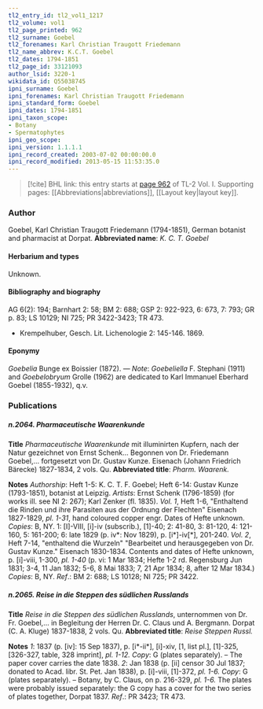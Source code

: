 ```yaml
---
tl2_entry_id: tl2_vol1_1217
tl2_volume: vol1
tl2_page_printed: 962
tl2_surname: Goebel
tl2_forenames: Karl Christian Traugott Friedemann
tl2_name_abbrev: K.C.T. Goebel
tl2_dates: 1794-1851
tl2_page_id: 33121093
author_lsid: 3220-1
wikidata_id: Q55038745
ipni_surname: Goebel
ipni_forenames: Karl Christian Traugott Friedemann
ipni_standard_form: Goebel
ipni_dates: 1794-1851
ipni_taxon_scope: 
- Botany
- Spermatophytes
ipni_geo_scope: 
ipni_version: 1.1.1.1
ipni_record_created: 2003-07-02 00:00:00.0
ipni_record_modified: 2013-05-15 11:53:35.0
---
```



> [!cite] BHL link: this entry starts at [page 962](https://www.biodiversitylibrary.org/page/33121093) of TL-2 Vol. I.
> Supporting pages: [[Abbreviations|abbreviations]], [[Layout key|layout key]].

### Author

Goebel, Karl Christian Traugott Friedemann (1794-1851), German botanist and pharmacist at Dorpat. 
**Abbreviated name**: *K. C. T. Goebel*

#### Herbarium and types

Unknown.

#### Bibliography and biography

AG 6(2): 194; Barnhart 2: 58; BM 2: 688; GSP 2: 922-923, 6: 673, 7: 793; GR p. 83; LS 10129; NI 725; PR 3422-3423; TR 473.
- Krempelhuber, Gesch. Lit. Lichenologie 2: 145-146. 1869.

#### Eponymy

*Goebelia* Bunge ex Boissier (1872). — *Note*: *Goebeliella* F. Stephani (1911) and *Goebelobryum* Grolle (1962) are dedicated to Karl Immanuel Eberhard Goebel (1855-1932), q.v.

### Publications

##### n.2064. Pharmaceutische Waarenkunde

**Title**
*Pharmaceutische Waarenkunde* mit illuminirten Kupfern, nach der Natur gezeichnet von Ernst Schenk... Begonnen von Dr. Friedemann Goebel,... fortgesetzt von Dr. Gustav Kunze. Eisenach (Johann Friedrich Bärecke) 1827-1834, 2 vols. Qu.
**Abbreviated title**: *Pharm. Waarenk.*

**Notes**
*Authorship*: Heft 1-5: K. C. T. F. Goebel; Heft 6-14: Gustav Kunze (1793-1851), botanist at Leipzig.
*Artists*: Ernst Schenk (1796-1859) (for works ill. see NI 2: 267); Karl Zenker (fl. 1835).
*Vol. 1*, Heft 1-6, "Enthaltend die Rinden und ihre Parasiten aus der Ordnung der Flechten" Eisenach 1827-1829, *pl. 1-31*, hand coloured copper engr. Dates of Hefte unknown. *Copies*: B, NY.
1: \[I\]-VIII, \[i\]-iv (subscrib.), \[1\]-40; 2: 41-80, 3: 81-120, 4: 121-160, 5: 161-200; 6: late 1829 (p. iv\*: Nov 1829), p. \[i\*\]-iv\[\*\], 201-240.
*Vol. 2*, Heft 7-14, "enthaltend die Wurzeln" "Bearbeitet und herausgegeben von Dr. Gustav Kunze." Eisenach 1830-1834. Contents and dates of Hefte unknown, p. \[i\]-viii, 1-300, *pl. 1-40* (p. vi: 1 Mar 1834; Hefte 1-2 rd. Regensburg Jun 1831; 3-4, 11 Jan 1832; 5-6, 8 Mai 1833; 7, 21 Apr 1834; 8, after 12 Mar 1834.) *Copies*: B, NY.
*Ref*.: BM 2: 688; LS 10128; NI 725; PR 3422.

##### n.2065. Reise in die Steppen des südlichen Russlands

**Title**
*Reise in die Steppen des südlichen Russlands*, unternommen von Dr. Fr. Goebel,... in Begleitung der Herren Dr. C. Claus und A. Bergmann. Dorpat (C. A. Kluge) 1837-1838, 2 vols. Qu.
**Abbreviated title**: *Reise Steppen Russl.*

**Notes**
*1*: 1837 (p. \[iv\]: 15 Sep 1837), p. \[i\*-ii\*\], \[i\]-xiv, \[1, list pl.\], \[1\]-325, \[326-327, table, 328 imprint\], *pl. 1-12. Copy*: G (plates separately). – The paper cover carries the date 1838.
*2*: Jan 1838 (p. \[ii\] censor 30 Jul 1837; donated to Acad. libr. St. Pet. Jan 1838), p. \[i\]-viii, \[1\]-372, *pl. 1-6. Copy*: G (plates separately). – Botany, by C. Claus, on p. 216-329, *pl. 1-6.*
The plates were probably issued separately: the G copy has a cover for the two series of plates together, Dorpat 1837.
*Ref*.: PR 3423; TR 473.

